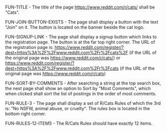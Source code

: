 FUN-TITLE - The title of the page https://www.reddit.com/r/cats/ shall be "Cats".

FUN-JOIN-BUTTON-EXISTS - The page shall display a button with the text "Join" on it. The button is located on the banner beside the cat logo.

FUN-SIGNUP-LINK - The page shall display a signup button which links to the registration page.  The button is at the far top right corner.  The URL of the registration page is: https://www.reddit.com/register/?dest=https%3A%2F%2Fwww.reddit.com%2Fr%2Fcats%2F (if the URL of the original page was https://www.reddit.com/r/cats/) or https://www.reddit.com/register/?dest=https%3A%2F%2Fwww.reddit.com%2Fr%2Fcats (if the URL of the original page was https://www.reddit.com/r/cats)

FUN-SORT-BY-COMMENTS - After searching a string at the top search box, the next page shall show an option to Sort by "Most Comments", which when clicked shall sort the list of postings in the order of most comments.

FUN-RULE-3 - The page shall display a set of R/Cats Rules of which the 3rd is: "No NSFW, animal abuse, or cruelty".  The rules box is located in the bottom right corner.

FUN-RULES-12-ITEMS - The R/Cats Rules should have exactly 12 items.
